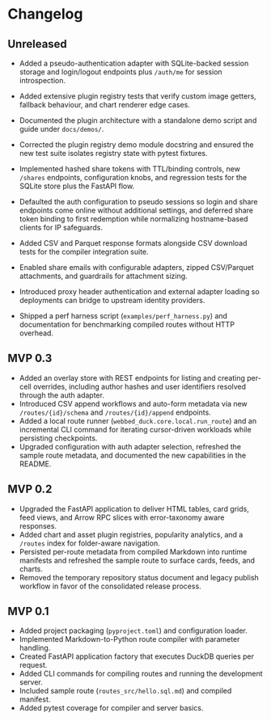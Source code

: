 # Changelog

## Unreleased

- Added a pseudo-authentication adapter with SQLite-backed session storage and
  login/logout endpoints plus `/auth/me` for session introspection.
- Added extensive plugin registry tests that verify custom image getters,
  fallback behaviour, and chart renderer edge cases.
- Documented the plugin architecture with a standalone demo script and guide
  under `docs/demos/`.
- Corrected the plugin registry demo module docstring and ensured the new test
  suite isolates registry state with pytest fixtures.
- Implemented hashed share tokens with TTL/binding controls, new `/shares`
  endpoints, configuration knobs, and regression tests for the SQLite store
  plus the FastAPI flow.
- Defaulted the auth configuration to pseudo sessions so login and share
  endpoints come online without additional settings, and deferred share token
  binding to first redemption while normalizing hostname-based clients for IP
  safeguards.

- Added CSV and Parquet response formats alongside CSV download tests for the compiler integration suite.
- Enabled share emails with configurable adapters, zipped CSV/Parquet attachments, and guardrails for attachment sizing.
- Introduced proxy header authentication and external adapter loading so deployments can bridge to upstream identity providers.
- Shipped a perf harness script (`examples/perf_harness.py`) and documentation for benchmarking compiled routes without HTTP overhead.

## MVP 0.3

- Added an overlay store with REST endpoints for listing and creating per-cell overrides, including author hashes and user identifiers resolved through the auth adapter.
- Introduced CSV append workflows and auto-form metadata via new `/routes/{id}/schema` and `/routes/{id}/append` endpoints.
- Added a local route runner (`webbed_duck.core.local.run_route`) and an incremental CLI command for iterating cursor-driven workloads while persisting checkpoints.
- Upgraded configuration with auth adapter selection, refreshed the sample route metadata, and documented the new capabilities in the README.

## MVP 0.2

- Upgraded the FastAPI application to deliver HTML tables, card grids, feed views, and Arrow RPC slices with error-taxonomy
  aware responses.
- Added chart and asset plugin registries, popularity analytics, and a `/routes` index for folder-aware navigation.
- Persisted per-route metadata from compiled Markdown into runtime manifests and refreshed the sample route to surface cards,
  feeds, and charts.
- Removed the temporary repository status document and legacy publish workflow in favor of the consolidated release process.

## MVP 0.1

- Added project packaging (`pyproject.toml`) and configuration loader.
- Implemented Markdown-to-Python route compiler with parameter handling.
- Created FastAPI application factory that executes DuckDB queries per request.
- Added CLI commands for compiling routes and running the development server.
- Included sample route (`routes_src/hello.sql.md`) and compiled manifest.
- Added pytest coverage for compiler and server basics.
